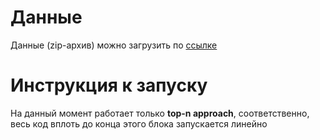 # Данные
Данные (zip-архив) можно загрузить по [ссылке](https://drive.google.com/file/d/1E7EKrW2wuCmH3ijw5KjT8loOH1lFvd_0/view?usp=drive_link)

# Инструкция к запуску
На данный момент работает только **top-n approach**, соответственно, весь код вплоть до конца этого блока запускается линейно
